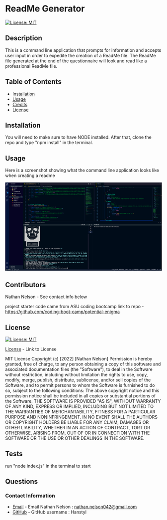 # ReadMe Generator
  
  [![License: MIT](https://img.shields.io/badge/License-MIT-yellow.svg)](https://opensource.org/licenses/MIT)
    
  ## Description

  This is a command line application that prompts for information and accepts user input in order to expedite the creation of a ReadMe file. The ReadMe file generated at the end of the questionnaire will look and read like a professional ReadMe file.

  ## Table of Contents

  * [Installation](#installation)
  * [Usage](#usage)
  * [Credits](#credits)
  * [License](#license)

  ## Installation

  You will need to make sure to have NODE installed. After that, clone the repo and type "npm install" in the terminal. 

  ## Usage

  Here is a screenshot showing what the command line application looks like when creating a readme

  ![alt text](assets/images/screenshot.png)

  ## Contributors

  Nathan Nelson - See contact info below  
  
  project starter code came from ASU coding bootcamp link to repo - https://github.com/coding-boot-camp/potential-enigma

  
  ## License

  [![License: MIT](https://img.shields.io/badge/License-MIT-yellow.svg)](https://opensource.org/licenses/MIT)

  [License](https://opensource.org/licenses/MIT) - Link to License

  
MIT License
Copyright (c) [2022] [Nathan Nelson]
Permission is hereby granted, free of charge, to any person obtaining a copy
of this software and associated documentation files (the "Software"), to deal
in the Software without restriction, including without limitation the rights
to use, copy, modify, merge, publish, distribute, sublicense, and/or sell
copies of the Software, and to permit persons to whom the Software is
furnished to do so, subject to the following conditions:
The above copyright notice and this permission notice shall be included in all
copies or substantial portions of the Software.
THE SOFTWARE IS PROVIDED "AS IS", WITHOUT WARRANTY OF ANY KIND, EXPRESS OR
IMPLIED, INCLUDING BUT NOT LIMITED TO THE WARRANTIES OF MERCHANTABILITY,
FITNESS FOR A PARTICULAR PURPOSE AND NONINFRINGEMENT. IN NO EVENT SHALL THE
AUTHORS OR COPYRIGHT HOLDERS BE LIABLE FOR ANY CLAIM, DAMAGES OR OTHER
LIABILITY, WHETHER IN AN ACTION OF CONTRACT, TORT OR OTHERWISE, ARISING FROM,
OUT OF OR IN CONNECTION WITH THE SOFTWARE OR THE USE OR OTHER DEALINGS IN THE
SOFTWARE.


  ## Tests

  run "node index.js" in the terminal to start

  ## Questions
  ### Contact Information
* [Email](mailto:nathan.nelson042@gmail.com) - Email Nathan Nelson : nathan.nelson042@gmail.com
* [GitHub](https://github.com/Hanstyl) - GitHub username : Hanstyl
